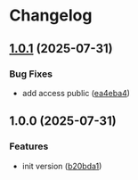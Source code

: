 # Changelog

## [1.0.1](https://github.com/node-modules/sync-npm-version-to-jsr/compare/v1.0.0...v1.0.1) (2025-07-31)


### Bug Fixes

* add access public ([ea4eba4](https://github.com/node-modules/sync-npm-version-to-jsr/commit/ea4eba4050fd674723b9991c0408e0b8a3dec2f6))

## 1.0.0 (2025-07-31)


### Features

* init version ([b20bda1](https://github.com/node-modules/sync-npm-version-to-jsr/commit/b20bda13cdaf5da89157d8b0c533fa99a4dd32bc))
